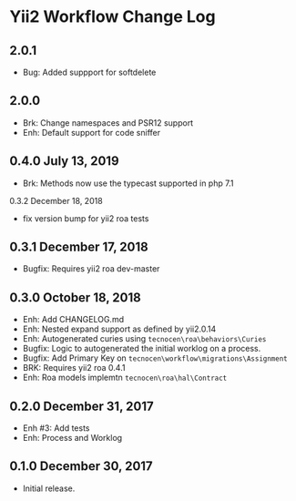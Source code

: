 Yii2 Workflow Change Log
========================

2.0.1
-----

- Bug: Added suppport for softdelete

2.0.0
-----

- Brk: Change namespaces and PSR12 support
- Enh: Default support for code sniffer


0.4.0 July 13, 2019
-------------------

- Brk: Methods now use the typecast supported in php 7.1

0.3.2 December 18, 2018

- fix version bump for yii2 roa tests

0.3.1 December 17, 2018
------------------------

- Bugfix: Requires yii2 roa dev-master

0.3.0 October 18, 2018
------------------------

- Enh: Add CHANGELOG.md
- Enh: Nested expand support as defined by yii2.0.14
- Enh: Autogenerated curies using `tecnocen\roa\behaviors\Curies`
- Bugfix: Logic to autogenerated the initial worklog on a process.
- Bugfix: Add Primary Key on
  `tecnocen\workflow\migrations\Assignment`
- BRK: Requires yii2 roa 0.4.1
- Enh: Roa models implemtn `tecnocen\roa\hal\Contract`

0.2.0 December 31, 2017
------------------------

- Enh #3: Add tests
- Enh: Process and Worklog

0.1.0 December 30, 2017
-----------------------------

- Initial release.
